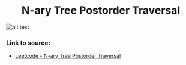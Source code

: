 <h1 align="center">N-ary Tree Postorder Traversal</h1>

![alt text](https://images2.imgbox.com/cf/ec/ua4hdaAI_o.png?raw=true)

### Link to source: 
- <a href="https://leetcode.com/problems/n-ary-tree-postorder-traversal/">Leetcode - N-ary Tree Postorder Traversal</a>

